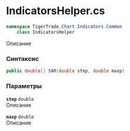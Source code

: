 
# IndicatorsHelper.cs
```csharp
namespace TigerTrade.Chart.Indicators.Common  
    class IndicatorsHelper
```

Описание

### Синтаксис
```csharp
public double[] SAR(double step, double maxp)
```

### Параметры
**`step`** `double`  
 Описание  
  
**`maxp`** `double`  
 Описание  
  

                    
                    